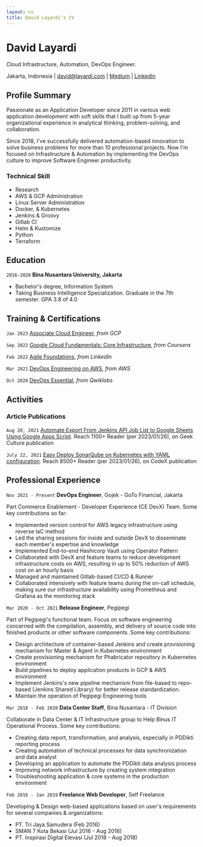 ```yaml
---
layout: cv
title: David Layardi's CV
---
```

# David Layardi
Cloud Infrastructure, Automation, DevOps Engineer.

<div id="webaddress">
<text>Jakarta, Indonesia</text>
| <a href="mailto:david@layardi.com">david@layardi.com</a>
| <a href="https://medium.com/@davidlayardi">Medium</a>
| <a href="https://www.linkedin.com/in/david-lay/">LinkedIn</a>
</div>


## Profile Summary

Passionate as an Application Developer since 2011 in various web application development with soft skills that I built up from 5-year organizational experience in analytical thinking, problem-solving, and collaboration.

Since 2018, I've successfully delivered automation-based innovation to solve business problems for more than 10 professional projects. Now I'm focused on Infrastructure & Automation by implementing the DevOps culture to improve Software Engineer productivity. 

### Technical Skill

- Research
- AWS & GCP Administration
- Linux Server Administration
- Docker, & Kubernetes
- Jenkins & Groovy
- Gitlab CI
- Helm & Kustomize
- Python
- Terraform

## Education

`2016-2020`
__Bina Nusantara University, Jakarta__

- Bachelor's degree, Information System
- Taking Business Intelligence Specialization. Graduate in the 7th semester. GPA 3.8 of 4.0


## Training & Certifications

`Jan 2023`
[Associate Cloud Engineer](https://www.credential.net/3e62c331-8419-43d6-9d48-849d04182582), *from GCP*

`Sep 2022`
[Google Cloud Fundamentals: Core Infrastructure](https://www.coursera.org/account/accomplishments/verify/B2V6L4ZSGNUH), *from Coursera*

`Feb 2022`
[Agile Foundations](https://1drv.ms/b/s!AgiuQdtA6Daqk1u47d6CR6wWbLF7?e=Pdl7EF), *from LinkedIn*

`Mar 2021`
[DevOps Engineering on AWS](https://1drv.ms/b/s!AgiuQdtA6DaqkRFlSnO8rKrDO8iQ?e=htxgE9), *from AWS*

`Oct 2020`
[DevOps Essential](https://google.qwiklabs.com/public_profiles/33bd98d5-c80f-418b-ad9e-417674ccc9bf), *from Qwiklabs*


## Activities

### Article Publications

`Aug 20, 2021`
[Automate Export From Jenkins API Job List to Google Sheets Using Google Apps Script](https://medium.com/geekculture/automate-export-from-jenkins-api-job-list-to-google-sheets-using-google-apps-script-2eef44008bdc). Reach 1100+ Reader (per 2023/01/26), on Geek Culture publication

`July 22, 2021`
[Easy Deploy SonarQube on Kubernetes with YAML configuration](https://medium.com/codex/easy-deploy-sonarqube-on-kubernetes-with-yaml-configuration-27f5adc8de90). Reach 8500+ Reader (per 2023/01/26), on CodeX publication

## Professional Experience

`Nov 2021 - Present`
__DevOps Engineer__, Gojek - GoTo Financial, Jakarta

Part Commerce Enablement - Developer Experience (CE DevX) Team.
Some key contributions so far:
- Implemented version control for AWS legacy infrastructure using reverse IaC method
- Led the sharing sessions for inside and outside DevX to disseminate each member's expertise and knowledge
- Implemented End-to-end Hashicorp Vault using Operator Pattern
- Collaborated with DevX and feature teams to reduce development infrastructure costs on AWS, resulting in up to 50% reduction of AWS cost on an hourly basis
- Managed and maintained Gitlab-based CI/CD & Runner
- Collaborated intensively with feature teams during the on-call schedule, making sure our infrastructure availability using Prometheus and Grafana as the monitoring stack

`Mar 2020 - Oct 2021`
__Release Engineer__, Pegipegi

Part of Pegipegi's functional team. Focus on software engineering concerned with the compilation, assembly, and delivery of source code into finished products or other software components. Some key contributions:
- Design architecture of container-based Jenkins and create provisioning mechanism for Master & Agent in Kubernetes environment
- Create provisioning mechanism for Phabricator repository in Kubernetes environment
- Build pipelines to deploy application products in GCP & AWS environment
- Implement Jenkins's new pipeline mechanism from file-based to repo-based (Jenkins Shared Library) for better release standardization.
- Maintain the operation of Pegipegi Engineering tools

`Mar 2018 - Feb 2020`
__Data Center Staff__, Bina Nusantara - IT Division

Collaborate in Data Center & IT Infrastructure group to Help Binus IT Operational Process. Some key contributions:
- Creating data report, transformation, and analysis, especially in PDDikti reporting process
- Creating automation of technical processes for data synchronization and data analyst
- Developing an application to automate the PDDikti data analysis process
- Improving network infrastructure by creating system integration
- Troubleshooting application & core systems in the production environment

`Feb 2016 - Jan 2019`
__Freelance Web Developer__, Self Freelance

Developing & Design web-based applications based on user's requirements for several companies & organizations:
- PT. Tri Jaya Samudera (Feb 2016)
- SMAN 7 Kota Bekasi (Jul 2016 - Aug 2016)
- PT. Inspirasi Digital Elevasi (Jul 2018 - Aug 2018)


<!-- ### Footer
Last updated: Jan 2023 -->


